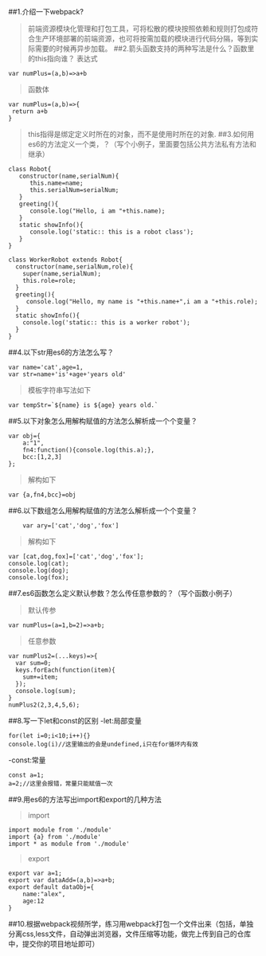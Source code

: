 ##1.介绍一下webpack?
>前端资源模块化管理和打包工具，可将松散的模块按照依赖和规则打包成符合生产环境部署的前端资源，也可将按需加载的模块进行代码分隔，等到实际需要的时候再异步加载。
##2.箭头函数支持的两种写法是什么？函数里的this指向谁？
>表达式
```
var numPlus=(a,b)=>a+b
```
>函数体
```
var numPlus=(a,b)=>{
 return a+b
}
```
> this指得是绑定定义时所在的对象，而不是使用时所在的对象.
##3.如何用es6的方法定义一个类，？（写个小例子，里面要包括公共方法私有方法和继承）
```
class Robot{
   constructor(name,serialNum){
      this.name=name;
      this.serialNum=serialNum;
   }
   greeting(){
      console.log("Hello, i am "+this.name);
   }
   static showInfo(){
      console.log('static:: this is a robot class');
   }
}

class WorkerRobot extends Robot{
  constructor(name,serialNum,role){
    super(name,serialNum);
    this.role=role;
  }
  greeting(){
     console.log("Hello, my name is "+this.name+",i am a "+this.role);
  }
  static showInfo(){
    console.log('static:: this is a worker robot');
  }
}

```
##4.以下str用es6的方法怎么写？

```
var name='cat',age=1,
var str=name+'is'+age+'years old'

```
>模板字符串写法如下
```
var tempStr=`${name} is ${age} years old.`
```
##5.以下对象怎么用解构赋值的方法怎么解析成一个个变量？

```
var obj={
	a:"1",
	fn4:function(){console.log(this.a);},
	bcc:[1,2,3]
};

```
>解构如下
```
var {a,fn4,bcc}=obj
```

##6.以下数组怎么用解构赋值的方法怎么解析成一个个变量？
```
    var ary=['cat','dog','fox']

```
>解构如下
```
var [cat,dog,fox]=['cat','dog','fox'];
console.log(cat);
console.log(dog);
console.log(fox);
```

##7.es6函数怎么定义默认参数？怎么传任意参数的？（写个函数小例子）
>默认传参
```
var numPlus=(a=1,b=2)=>a+b;
```
>任意参数
```
var numPlus2=(...keys)=>{
  var sum=0;
  keys.forEach(function(item){
    sum+=item;
  });
  console.log(sum);
}
numPlus2(2,3,4,5,6);
```

##8.写一下let和const的区别
-let:局部变量
```
for(let i=0;i<10;i++){}
console.log(i)//这里输出的会是undefined,i只在for循环内有效
```
-const:常量
```
const a=1;
a=2;//这里会报错，常量只能赋值一次
```
##9.用es6的方法写出import和export的几种方法
>import
```
import module from './module'
import {a} from './module'
import * as module from './module'

```
>export
```
export var a=1;
export var dataAdd=(a,b)=>a+b;
export default dataObj={
	name:"alex",
	age:12
}
```
##10.根据webpack视频所学，练习用webpack打包一个文件出来（包括，单独分离css,less文件，自动弹出浏览器，文件压缩等功能，做完上传到自己的仓库中，提交你的项目地址即可）
